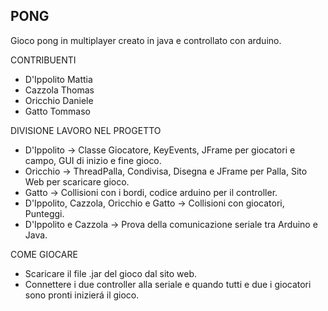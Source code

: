 PONG
----------------------------------------------------------------
Gioco pong in multiplayer creato in java e controllato con arduino.

CONTRIBUENTI
- D'Ippolito Mattia
- Cazzola Thomas
- Oricchio Daniele
- Gatto Tommaso

DIVISIONE LAVORO NEL PROGETTO
- D'Ippolito -> Classe Giocatore, KeyEvents, JFrame per giocatori e campo, GUI di inizio e fine gioco.
- Oricchio -> ThreadPalla, Condivisa, Disegna e JFrame per Palla, Sito Web per scaricare gioco.
- Gatto -> Collisioni con i bordi, codice arduino per il controller.
- D'Ippolito, Cazzola, Oricchio e Gatto -> Collisioni con giocatori, Punteggi.
- D'Ippolito e Cazzola -> Prova della comunicazione seriale tra Arduino e Java.

COME GIOCARE
- Scaricare il file .jar del gioco dal sito web.
- Connettere i due controller alla seriale e quando tutti e due i giocatori sono pronti inizierá il gioco.
